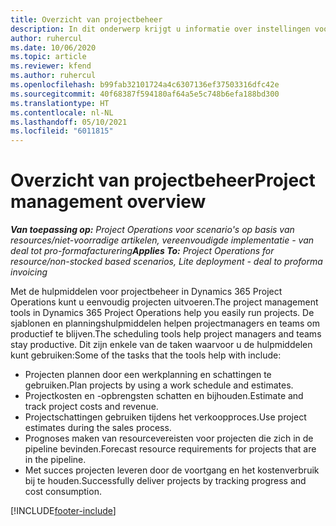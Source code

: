 ```yaml
---
title: Overzicht van projectbeheer
description: In dit onderwerp krijgt u informatie over instellingen voor projectbeheer in Dynamics 365 Project Operations.
author: ruhercul
ms.date: 10/06/2020
ms.topic: article
ms.reviewer: kfend
ms.author: ruhercul
ms.openlocfilehash: b99fab32101724a4c6307136ef37503316dfc42e
ms.sourcegitcommit: 40f68387f594180af64a5e5c748b6efa188bd300
ms.translationtype: HT
ms.contentlocale: nl-NL
ms.lasthandoff: 05/10/2021
ms.locfileid: "6011815"
---
```

# <a name="project-management-overview"></a><span data-ttu-id="f48fd-103">Overzicht van projectbeheer</span><span class="sxs-lookup"><span data-stu-id="f48fd-103">Project management overview</span></span>

<span data-ttu-id="f48fd-104">_**Van toepassing op:** Project Operations voor scenario's op basis van resources/niet-voorradige artikelen, vereenvoudigde implementatie - van deal tot pro-formafacturering_</span><span class="sxs-lookup"><span data-stu-id="f48fd-104">_**Applies To:** Project Operations for resource/non-stocked based scenarios, Lite deployment - deal to proforma invoicing_</span></span>

<span data-ttu-id="f48fd-105">Met de hulpmiddelen voor projectbeheer in Dynamics 365 Project Operations kunt u eenvoudig projecten uitvoeren.</span><span class="sxs-lookup"><span data-stu-id="f48fd-105">The project management tools in Dynamics 365 Project Operations help you easily run projects.</span></span> <span data-ttu-id="f48fd-106">De sjablonen en planningshulpmiddelen helpen projectmanagers en teams om productief te blijven.</span><span class="sxs-lookup"><span data-stu-id="f48fd-106">The scheduling tools help project managers and teams stay productive.</span></span> <span data-ttu-id="f48fd-107">Dit zijn enkele van de taken waarvoor u de hulpmiddelen kunt gebruiken:</span><span class="sxs-lookup"><span data-stu-id="f48fd-107">Some of the tasks that the tools help with include:</span></span>

- <span data-ttu-id="f48fd-108">Projecten plannen door een werkplanning en schattingen te gebruiken.</span><span class="sxs-lookup"><span data-stu-id="f48fd-108">Plan projects by using a work schedule and estimates.</span></span>
- <span data-ttu-id="f48fd-109">Projectkosten en -opbrengsten schatten en bijhouden.</span><span class="sxs-lookup"><span data-stu-id="f48fd-109">Estimate and track project costs and revenue.</span></span>
- <span data-ttu-id="f48fd-110">Projectschattingen gebruiken tijdens het verkoopproces.</span><span class="sxs-lookup"><span data-stu-id="f48fd-110">Use project estimates during the sales process.</span></span>
- <span data-ttu-id="f48fd-111">Prognoses maken van resourcevereisten voor projecten die zich in de pipeline bevinden.</span><span class="sxs-lookup"><span data-stu-id="f48fd-111">Forecast resource requirements for projects that are in the pipeline.</span></span>
- <span data-ttu-id="f48fd-112">Met succes projecten leveren door de voortgang en het kostenverbruik bij te houden.</span><span class="sxs-lookup"><span data-stu-id="f48fd-112">Successfully deliver projects by tracking progress and cost consumption.</span></span>


[!INCLUDE[footer-include](../includes/footer-banner.md)]